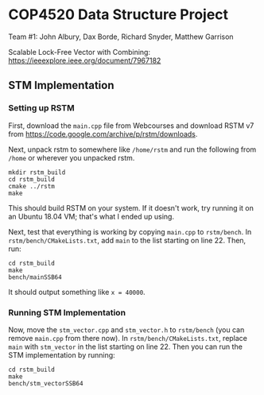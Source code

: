 # COP4520 Data Structure Project

Team #1: John Albury, Dax Borde, Richard Snyder, Matthew Garrison

Scalable Lock-Free Vector with Combining: https://ieeexplore.ieee.org/document/7967182

## STM Implementation
### Setting up RSTM
First, download the `main.cpp` file from Webcourses and download RSTM v7 from https://code.google.com/archive/p/rstm/downloads.

Next, unpack rstm to somewhere like `/home/rstm` and run the following from `/home` or wherever you unpacked rstm.

```
mkdir rstm_build
cd rstm_build
cmake ../rstm
make
```

This should build RSTM on your system. If it doesn't work, try running it on an Ubuntu 18.04 VM; that's what I ended up using.

Next, test that everything is working by copying `main.cpp` to `rstm/bench`. In `rstm/bench/CMakeLists.txt`, add `main` to the list starting on line 22. Then, run:
```
cd rstm_build
make
bench/mainSSB64
```
It should output something like `x = 40000`.

### Running STM Implementation
Now, move the `stm_vector.cpp` and `stm_vector.h` to `rstm/bench` (you can remove `main.cpp` from there now). In `rstm/bench/CMakeLists.txt`, replace `main` with `stm_vector` in the list starting on line 22. Then you can run the STM implementation by running:
```
cd rstm_build
make
bench/stm_vectorSSB64
```

